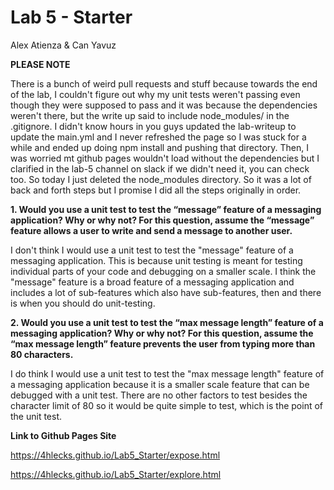 # Lab 5 - Starter
Alex Atienza & Can Yavuz

**PLEASE NOTE**

There is a bunch of weird pull requests and stuff because towards the end of the lab, I couldn't figure out why my unit tests weren't passing even though they were supposed to pass and it was because the dependencies weren't there, but the write up said to include node_modules/ in the .gitignore. I didn't know hours in you guys updated the lab-writeup to update the main.yml and I never refreshed the page so I was stuck for a while and ended up doing npm install and pushing that directory. Then, I was worried mt github pages wouldn't load without the dependencies but I clarified in the lab-5 channel on slack if we didn't need it, you can check too. So today I just deleted the node_modules directory. So it was a lot of back and forth steps but I promise I did all the steps originally in order.

**1. Would you use a unit test to test the “message” feature of a messaging application? Why or why not? For this question, assume the “message” feature allows a user to write and send a message to another user.**


I don't think I would use a unit test to test the "message" feature of a messaging application. This is because unit testing is meant for testing individual parts of your code and debugging on a smaller scale. I think the "message" feature is a broad feature of a messaging application and includes a lot of sub-features which also have sub-features, then and there is when you should do unit-testing.


**2. Would you use a unit test to test the “max message length” feature of a messaging application? Why or why not? For this question, assume the “max message length” feature prevents the user from typing more than 80 characters.**


I do think I would use a unit test to test the "max message length" feature of a messaging application because it is a smaller scale feature that can be debugged with a unit test. There are no other factors to test besides the character limit of 80 so it would be quite simple to test, which is the point of the unit test.


**Link to Github Pages Site**

https://4hlecks.github.io/Lab5_Starter/expose.html

https://4hlecks.github.io/Lab5_Starter/explore.html
